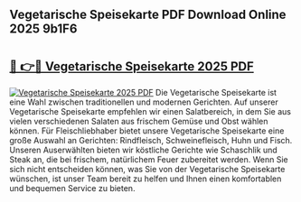 ## Vegetarische Speisekarte PDF Download Online 2025 9b1F6

# <h2><a href="http://gcb41y.nevu.top/?p=Vegetarische+Speisekarte">🔗 👉🔴 Vegetarische Speisekarte 2025 PDF</a></h2>

[![Vegetarische Speisekarte 2025 PDF](https://i.imgur.com/dBaPXMq.png)](http://gcb41y.nevu.top/?p=Vegetarische+Speisekarte)
Die Vegetarische Speisekarte ist eine Wahl zwischen traditionellen und modernen Gerichten. Auf unserer Vegetarische Speisekarte empfehlen wir einen Salatbereich, in dem Sie aus vielen verschiedenen Salaten aus frischem Gemüse und Obst wählen können. Für Fleischliebhaber bietet unsere Vegetarische Speisekarte eine große Auswahl an Gerichten: Rindfleisch, Schweinefleisch, Huhn und Fisch. Unseren Auserwählten bieten wir köstliche Gerichte wie Schaschlik und Steak an, die bei frischem, natürlichem Feuer zubereitet werden. Wenn Sie sich nicht entscheiden können, was Sie von der Vegetarische Speisekarte wünschen, ist unser Team bereit zu helfen und Ihnen einen komfortablen und bequemen Service zu bieten.
